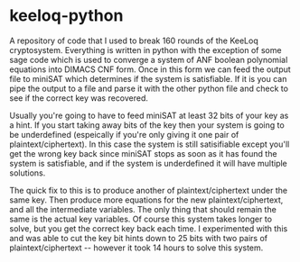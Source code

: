 # keeloq-python
A repository of code that I used to break 160 rounds of the KeeLoq cryptosystem.  Everything is written in python
with the exception of some sage code which is used to converge a system of ANF boolean polynomial equations into
DIMACS CNF form.  Once in this form we can feed the output file to miniSAT which determines if the system is 
satisfiable.  If it is you can pipe the output to a file and parse it with the other python file and check to see
if the correct key was recovered.  

Usually you're going to have to feed miniSAT at least 32 bits of your key as a hint.  If you start taking away bits
of the key then your system is going to be underdefined (espeically if you're only giving it one pair of plaintext/ciphertext).  In this case the system is still satisifiable except you'll get the wrong key back since 
miniSAT stops as soon as it has found the system is satisfiable, and if the system is underdefined it will have 
multiple solutions.

The quick fix to this is to produce another of plaintext/ciphertext under the same key.  Then produce more equations
for the new plaintext/ciphertext, and all the intermediate variables.  The only thing that should remain the same is
the actual key variables.  Of course this system takes longer to solve, but you get the correct key back each time.  I experimented with this and was able to cut the key bit hints down to 25 bits with two pairs of plaintext/ciphertext -- however it took 14 hours to solve this system.
